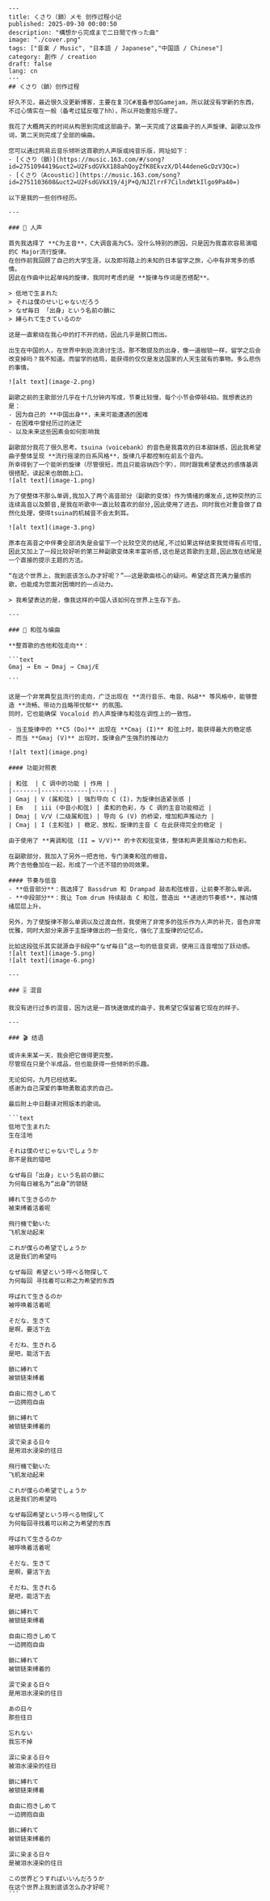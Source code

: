     ---
    title: くさり（鎖）メモ 创作过程小记
    published: 2025-09-30 00:00:50
    description: "構想から完成まで二日間で作った曲"
    image: "./cover.png"
    tags: ["音楽 / Music", "日本語 / Japanese","中国語 / Chinese"]
    category: 創作 / creation
    draft: false
    lang: cn 
    ---
    ## くさり（鎖）创作过程

    好久不见，最近很久没更新博客，主要在复习C#准备参加Gamejam，所以就没有学新的东西，不过心情实在一般（备考过猛反噬了hh），所以开始重拾乐理了。

    我花了大概两天的时间从构思到完成这部曲子。第一天完成了这篇曲子的人声旋律、副歌以及作词，第二天则完成了全部的编曲。

    您可以通过网易云音乐倾听这首歌的人声版或纯音乐版，网址如下：
    - [くさり（鎖）](https://music.163.com/#/song?id=2751094419&uct2=U2FsdGVkX188ahQoyZfK8EkvzX/Dl44deneGcDzV3Qc=)
    - [くさり（Acoustic）](https://music.163.com/song?id=2751103608&uct2=U2FsdGVkX19/4jP+Q/NJZlrrF7CilndWtkIlgo9Pa40=)

    以下是我的一些创作经历。

    ---

    ### 🎤 人声 

    首先我选择了 **C为主音**，C大调音高为C5。没什么特别的原因，只是因为我喜欢容易演唱的C Major流行旋律。
    在创作前我回顾了自己的大学生涯，以及即将踏上的未知的日本留学之旅，心中有非常多的感情。  
    因此在作曲中比起单纯的旋律，我同时考虑的是 **旋律与作词是否搭配**。

    > 低地で生まれた  
    > それは僕のせいじゃないだろう  
    > なぜ毎日 「出身」という名前の鎖に  
    > 縛られて生きているのか

    这是一直萦绕在我心中的打不开的结，因此几乎是脱口而出。

    出生在中国的人，在世界中到处流浪讨生活。那不敢提及的出身，像一道枷锁一样，留学之后会改变掉吗？我不知道。而留学的结局，能获得的仅仅是发达国家的人天生就有的事物。多么悲伤的事情。

    ![alt text](image-2.png)

    副歌之前的主歌部分几乎在十几分钟内写成，节奏比较慢，每个小节会停顿4拍。我想表达的是：  
    - 因为自己的 **中国出身**，未来可能遭遇的困难  
    - 在困难中曾经历过的迷茫  
    - 以及未来这些因素会如何影响我

    副歌部分我花了很久思考。tsuina（voicebank）的音色是我喜欢的日本甜妹感，因此我希望曲子整体呈现 **流行摇滚的日系风格**，旋律几乎都控制在前五个音内。
    所幸得到了一个能听的旋律（尽管很短，而且只能容纳四个字），同时跟我希望表达的感情基调很搭配，读起来也朗朗上口。
    ![alt text](image-1.png)

    为了使整体不那么单调,我加入了两个高音部分（副歌的变体）作为情绪的爆发点,这种突然的三连续高音以及颤音,是我在听歌中一直比较喜欢的部分,因此使用了进去。同时我也对重音做了自然化处理，使得tsuina的机械音不会太刺耳。

    ![alt text](image-3.png)

    原本在高音之中伴奏全部消失是会留下一个比较空灵的结尾,不过如果这样结束我觉得有点可惜,因此又加上了一段比较好听的第三种副歌变体来丰富听感,这也是这首歌的主题,因此放在结尾是一个直接的提示主题的方法。

    “在这个世界上，我到底该怎么办才好呢？”——这是歌曲核心的疑问。希望这首充满力量感的歌，也能成为您面对困境时的一点动力。

    > 我希望表达的是，像我这样的中国人该如何在世界上生存下去。

    ---

    ### 🎸 和弦与编曲

    **整首歌的吉他和弦走向**：

    ```text
    Gmaj → Em → Dmaj → Cmaj/E

    ```

    这是一个非常典型且流行的走向，广泛出现在 **流行音乐、电音、R&B** 等风格中，能够营造 **流畅、带动力且略带忧郁** 的氛围。  
    同时，它也能确保 Vocaloid 的人声旋律与和弦在调性上的一致性。  

    - 当主旋律中的 **C5 (Do)** 出现在 **Cmaj (I)** 和弦上时，能获得最大的稳定感  
    - 而当 **Gmaj (V)** 出现时，旋律会产生强烈的推动力  

    ![alt text](image.png)

    #### 功能对照表

    | 和弦  | C 调中的功能 | 作用 |
    |-------|-------------|------|
    | Gmaj | V (属和弦) | 强烈导向 C (I)，为旋律创造紧张感 |
    | Em   | iii (中音小和弦) | 柔和的色彩，与 C 调的主音功能相近 |
    | Dmaj | V/V (二级属和弦) | 导向 G (V) 的桥梁，增加和声推动力 |
    | Cmaj | I (主和弦) | 稳定、放松，旋律的主音 C 在此获得完全的稳定 |

    由于使用了 **离调和弦 (II = V/V)** 的卡农和弦变体，整体和声更具推动力和色彩。  

    在副歌部分，我加入了另外一把吉他，专门演奏和弦的根音。  
    两个吉他叠加在一起，形成了一个还不错的协同效果。  

    #### 节奏与低音
    - **低音部分**：我选择了 Bassdrum 和 Drampad 敲击和弦根音，让前奏不那么单调。  
    - **中段部分**：我让 Tom drum 持续敲击 C 和弦，营造出 **递进的节奏感**，推动情绪层层上升。  

    另外，为了使旋律不那么单调以及过渡自然，我使用了非常多的弦乐作为人声的补充，音色非常优雅，同时大部分来源于主旋律做出的一些变化，强化了主旋律的记忆点。

    比如这段弦乐其实就源自于B段中“なぜ毎日”这一句的低音变调，使用三连音增加了跃动感。
    ![alt text](image-5.png)
    ![alt text](image-6.png)

    ---

    ### 🎚️ 混音

    我没有进行过多的混音，因为这是一首快速做成的曲子，我希望它保留着它现在的样子。  

    ---

    ### 🎬 结语

    或许未来某一天，我会把它做得更完整。  
    尽管现在只是个半成品，但也能获得一些倾听的乐趣。  

    无论如何，九月已经结束。  
    感谢为自己深爱的事物勇敢追求的自己。

    最后附上中日翻译对照版本的歌词。

    ```text
    低地で生まれた
    生在洼地

    それは僕のせじゃないでしょうか
    那不是我的错吧

    なぜ毎日「出身」という名前の鎖に
    为何每日被名为“出身”的锁链

    縛れて生きるのか
    被束缚着活着呢

    飛行機で動いた
    飞机发动起来

    これが僕らの希望でしょうか
    这是我们的希望吗

    なぜ毎回 希望という呼べる物探して
    为何每回 寻找着可以称之为希望的东西

    呼ばれて生きるのか
    被呼唤着活着呢

    そだな、生きて
    是啊，要活下去

    そだね、生きれる
    是吧，能活下去

    鎖に縛れて
    被锁链束缚着

    自由に抱きしめて
    一边拥抱自由

    鎖に縛れて
    被锁链束缚着的

    涙で染まる日々
    是用泪水浸染的往日

    飛行機で動いた
    飞机发动起来

    これが僕らの希望でしょうか
    这是我们的希望吗

    なぜ毎回希望という呼べる物探して
    为何每回寻找着可以称之为希望的东西

    呼ばれて生きるのか
    被呼唤着活着呢

    そだな、生きて
    是啊，要活下去

    そだね、生きれる
    是吧，能活下去

    鎖に縛れて
    被锁链束缚着

    自由に抱きしめて
    一边拥抱自由

    鎖に縛れて
    被锁链束缚着的

    涙で染まる日々
    是用泪水浸染的往日

    あの日々
    那些往日

    忘れない
    我忘不掉

    涙に染まる日々
    被泪水浸染的往日

    鎖に縛れて
    被锁链束缚着

    自由に抱きしめて
    一边拥抱自由

    鎖に縛れて
    被锁链束缚着的

    涙に染まる日々
    是被泪水浸染的往日

    この世界どうすればいいんだろうか
    在这个世界上我到底该怎么办才好呢？
    ```
